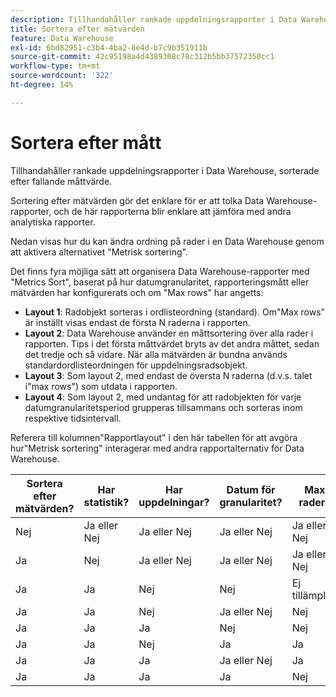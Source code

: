 ```yaml
---
description: Tillhandahåller rankade uppdelningsrapporter i Data Warehouse, sorterade efter fallande måttvärde.
title: Sortera efter mätvärden
feature: Data Warehouse
exl-id: 6bd82951-c3b4-4ba2-8e4d-b7c9b351911b
source-git-commit: 42c95198a4d4389308c78c312b5bb37572350cc1
workflow-type: tm+mt
source-wordcount: '322'
ht-degree: 14%

---
```


# Sortera efter mått

Tillhandahåller rankade uppdelningsrapporter i Data Warehouse, sorterade efter fallande måttvärde.

Sortering efter mätvärden gör det enklare för er att tolka Data Warehouse-rapporter, och de här rapporterna blir enklare att jämföra med andra analytiska rapporter.

Nedan visas hur du kan ändra ordning på rader i en Data Warehouse genom att aktivera alternativet &quot;Metrisk sortering&quot;.

Det finns fyra möjliga sätt att organisera Data Warehouse-rapporter med &quot;Metrics Sort&quot;, baserat på hur datumgranularitet, rapporteringsmått eller mätvärden har konfigurerats och om &quot;Max rows&quot; har angetts:

* **Layout 1**: Radobjekt sorteras i ordlisteordning (standard). Om&quot;Max rows&quot; är inställt visas endast de första N raderna i rapporten.
* **Layout 2**: Data Warehouse använder en måttsortering över alla rader i rapporten. Tips i det första måttvärdet bryts av det andra måttet, sedan det tredje och så vidare. När alla mätvärden är bundna används standardordlisteordningen för uppdelningsradsobjekt.
* **Layout 3**: Som layout 2, med endast de översta N raderna (d.v.s. talet i&quot;max rows&quot;) som utdata i rapporten.
* **Layout 4**: Som layout 2, med undantag för att radobjekten för varje datumgranularitetsperiod grupperas tillsammans och sorteras inom respektive tidsintervall.

Referera till kolumnen&quot;Rapportlayout&quot; i den här tabellen för att avgöra hur&quot;Metrisk sortering&quot; interagerar med andra rapportalternativ för Data Warehouse.

| Sortera efter mätvärden? | Har statistik? | Har uppdelningar? | Datum för granularitet? | Max rader? | Rapportlayout |
|---|---|---|---|---|---|
| Nej | Ja eller Nej | Ja eller Nej | Ja eller Nej | Ja eller Nej | 1 |
| Ja | Nej | Ja eller Nej | Ja eller Nej | Ja eller Nej | 1 |
| Ja | Ja | Nej | Nej | Ej tillämpligt | 1 |
| Ja | Ja | Nej | Ja eller Nej | Nej | 1 |
| Ja | Ja | Ja | Nej | Nej | 2 |
| Ja | Ja | Nej | Ja | Ja | 3 |
| Ja | Ja | Ja | Ja eller Nej | Ja | 3 |
| Ja | Ja | Ja | Ja | Nej | 4 |
